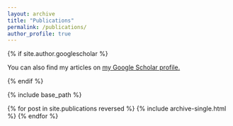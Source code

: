 ```yaml
---
layout: archive
title: "Publications"
permalink: /publications/
author_profile: true
---
```


{% if site.author.googlescholar %}
  <p>
  You can also find my articles on <u><a href="{{author.googlescholar}}">my Google Scholar profile</a>.</u>
  </p>

{% endif %}

{% include base_path %}

{% for post in site.publications reversed %}
  {% include archive-single.html %}
{% endfor %}
